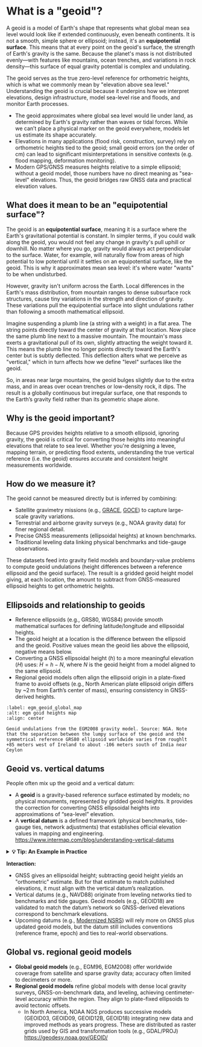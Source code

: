 # What is a "geoid"?

A geoid is a model of Earth's shape that represents what global mean sea level would look like if extended continuously, even beneath continents. It is not a smooth, simple sphere or ellipsoid; instead, it's an **equipotential surface**. This means that at every point on the geoid's surface, the strength of Earth's gravity is the same. Because the planet's mass is not distributed evenly—with features like mountains, ocean trenches, and variations in rock density—this surface of equal gravity potential is complex and undulating.

The geoid serves as the true zero-level reference for orthometric heights, which is what we commonly mean by "elevation above sea level." Understanding the geoid is crucial because it underpins how we interpret elevations, design infrastructure, model sea-level rise and floods, and monitor Earth processes.

* The geoid approximates where global sea level would lie under land, as determined by Earth's gravity rather than waves or tidal forces. While we can’t place a physical marker on the geoid everywhere, models let us estimate its shape accurately.
* Elevations in many applications (flood risk, construction, survey) rely on orthometric heights tied to the geoid; small geoid errors (on the order of cm) can lead to significant misinterpretations in sensitive contexts (e.g. flood mapping, deformation monitoring).
* Modern GPS/GNSS measures heights relative to a simple ellipsoid; without a geoid model, those numbers have no direct meaning as "sea-level" elevations. Thus, the geoid bridges raw GNSS data and practical elevation values.

## What does it mean to be an "equipotential surface"?

The geoid is an **equipotential surface**, meaning it is a surface where the Earth's gravitational potential is constant. 
In simpler terms, if you could walk along the geoid, you would not feel any change in gravity's pull uphill or downhill. 
No matter where you go, gravity would always act perpendicular to the surface. 
Water, for example, will naturally flow from areas of high potential to low potential until it settles on an equipotential surface, like the geoid. 
This is why it approximates mean sea level: it's where water "wants" to be when undisturbed.

However, gravity isn't uniform across the Earth. Local differences in the Earth's mass distribution, from mountain ranges to dense subsurface rock structures, cause tiny variations in the strength and direction of gravity. 
These variations pull the equipotential surface into slight undulations rather than following a smooth mathematical ellipsoid.

Imagine suspending a plumb line (a string with a weight) in a flat area. 
The string points directly toward the center of gravity at that location. Now place the same plumb line next to a massive mountain. 
The mountain's mass exerts a gravitational pull of its own, slightly attracting the weight toward it. This means the plumb line no longer points directly toward the Earth's center but is subtly deflected. 
This deflection alters what we perceive as "vertical," which in turn affects how we define "level" surfaces like the geoid.

So, in areas near large mountains, the geoid bulges slightly due to the extra mass, and in areas over ocean trenches or low-density rock, it dips. 
The result is a globally continuous but irregular surface, one that responds to the Earth’s gravity field rather than its geometric shape alone.

## Why is the geoid important?

Because GPS provides heights relative to a smooth ellipsoid, ignoring gravity, the geoid is critical for converting those heights into meaningful elevations that relate to sea level. 
Whether you're designing a levee, mapping terrain, or predicting flood extents, understanding the true vertical reference (i.e. the geoid) ensures accurate and consistent height measurements worldwide.

## How do we measure it?

The geoid cannot be measured directly but is inferred by combining:

* Satellite gravimetry missions (e.g., [GRACE](https://grace.jpl.nasa.gov/mission/grace/), [GOCE](https://www.esa.int/Enabling_Support/Operations/GOCE)) to capture large-scale gravity variations.
* Terrestrial and airborne gravity surveys (e.g., NOAA gravity data) for finer regional detail.
* Precise GNSS measurements (ellipsoidal heights) at known benchmarks.
* Traditional leveling data linking physical benchmarks and tide-gauge observations.

These datasets feed into gravity field models and boundary-value problems to compute geoid undulations (height differences between a reference ellipsoid and the geoid surface). 
The result is a gridded geoid height model giving, at each location, the amount to subtract from GNSS-measured ellipsoid heights to get orthometric heights.

## Ellipsoids and relationship to geoids

* Reference ellipsoids (e.g., GRS80, WGS84) provide smooth mathematical surfaces for defining latitude/longitude and ellipsoidal heights.
* The geoid height at a location is the difference between the ellipsoid and the geoid. Positive values mean the geoid lies above the ellipsoid, negative means below.
* Converting a GNSS ellipsoidal height ($h$) to a more meaningful elevation ($H$) uses: $H = h - N$, where $N$ is the geoid height from a model aligned to the same ellipsoid.
* Regional geoid models often align the ellipsoid origin in a plate-fixed frame to avoid offsets (e.g., North American plate ellipsoid origin differs by ~2 m from Earth’s center of mass), ensuring consistency in GNSS-derived heights.

```{figure} https://bok-figures.s3.amazonaws.com/files/DM44_Fig5.png
:label: egm_geoid_global_map
:alt: egm goid heights map
:align: center

Geoid undulations from the EGM2008 gravity model. Source: NGA. Note that the separation between the lumpy surface of the geoid and the symmetrical reference GRS80 ellipsoid worldwide varies from roughlt +85 meters west of Ireland to about -106 meters south of India near Ceylon
```

## Geoid vs. vertical datums

People often mix up the geoid and a vertical datum:

* A **geoid** is a gravity-based reference surface estimated by models; no physical monuments, represented by gridded geoid heights. It provides the correction for converting GNSS ellipsoidal heights into approximations of “sea-level” elevation.
* A **vertical datum** is a defined framework (physical benchmarks, tide-gauge ties, network adjustments) that establishes official elevation values in mapping and engineering. https://www.intermap.com/blog/understanding-vertical-datums 

<details>
<summary><strong>💡 Tip: An Example in Practice</strong></summary>

Imagine a surveyor needs to determine the elevation of a new communications tower on a remote mountain.

1. **Using the Geoid Model:** The surveyor uses a high-precision GPS receiver, which measures the tower's **ellipsoidal height ($h$)** relative to the WGS84 ellipsoid. 
The software on their data collector contains a geoid model (like GEOID18). 
It looks up the **geoid height ($N$)** at that specific latitude and longitude and instantly calculates the **orthometric height ($H = h - N$)**. 
This gives an excellent, immediate estimate of the tower's elevation above mean sea level.

```{figure} https://s3.amazonaws.com/cdn.freshdesk.com/data/helpdesk/attachments/production/1124963612/original/v6kBXZF-BXXGSgjneZzY0eoxf1cOeeyUwg.jpg?1668012199
:label: geoid_undulation
:alt: geoid undulation
:align: center

The Difference Between Ellipsoidal, Geoid, and Orthometric Elevations from Virtual Surveyor (software company in Aarschot, Belgium)
```

2. **Using the Vertical Datum:** Now, imagine the surveyor needs to ensure a new stormwater drain at the base of the tower will correctly flow into the county's existing drainage system. 
For this, the geoid-derived height is not sufficient. 
The surveyor must find a nearby physical **benchmark**—a metal disk set in concrete with a legally recognized elevation in the official vertical datum (e.g., NAVD88). 
By performing measurements relative to that benchmark, they ensure their project is perfectly consistent with all other official elevations in the county, guaranteeing the water flows correctly.

```{figure} https://images.squarespace-cdn.com/content/v1/63e81e2eebf9cc0dea4918a5/4cd2e710-57c7-4dbe-b3b5-b9361ae9805d/Add+a+heading.png
:label: geoid_undulation
:alt: geoid undulation
:align: center

This figure illustrates how a vertical datum (NAVD88) provides a physical benchmark with a defined elevation of 0.00', serving as the origin for measuring true orthometric heights. Unlike the geoid model used to estimate elevations from GPS, this real-world reference ensures precise, legally recognized elevations, such as the lakebed at -14.60' and the chimney at +42.50' relative to the benchmark. Image from Washington Surveyor's "What are Vertical Datums? Understanding Elevation References in Surveying".
```

In this case, the **geoid** provides a quick, universal height estimate, while the **vertical datum** provides the authoritative, locally consistent reference required for engineering.

</details>


**Interaction:**

* GNSS gives an ellipsoidal height; subtracting geoid height yields an "orthometric" estimate. But for that estimate to match published elevations, it must align with the vertical datum’s realization.
* Vertical datums (e.g., NAVD88) originate from leveling networks tied to benchmarks and tide gauges. Geoid models (e.g., GEOID18) are validated to match the datum’s network so GNSS-derived elevations correspond to benchmark elevations.
* Upcoming datums (e.g., [Modernized NSRS](https://www.ngs.noaa.gov/datums/newdatums/release.shtml)) will rely more on GNSS plus updated geoid models, but the datum still includes conventions (reference frame, epoch) and ties to real-world observations.

## Global vs. regional geoid models

* **Global geoid models** (e.g., EGM96, EGM2008) offer worldwide coverage from satellite and sparse gravity data; accuracy often limited to decimeters or more.
* **Regional geoid models** refine global models with dense local gravity surveys, GNSS-on-benchmark data, and leveling, achieving centimeter-level accuracy within the region. They align to plate-fixed ellipsoids to avoid tectonic offsets.
    * In North America, NOAA NGS produces successive models (GEOID03, GEOID09, GEOID12B, GEOID18) integrating new data and improved methods as years progress. These are distributed as raster grids used by GIS and transformation tools (e.g., GDAL/PROJ) https://geodesy.noaa.gov/GEOID/
